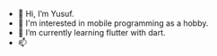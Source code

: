 - 👋 Hi, I’m Yusuf.
- 👀 I'm interested in mobile programming as a hobby.
- 🌱 I’m currently learning flutter with dart.
- 📫 

<!---
fusuy19/fusuy19 is a ✨ special ✨ repository because its `README.md` (this file) appears on your GitHub profile.
You can click the Preview link to take a look at your changes.
--->
